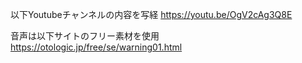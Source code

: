 以下Youtubeチャンネルの内容を写経
https://youtu.be/OgV2cAg3Q8E

音声は以下サイトのフリー素材を使用
https://otologic.jp/free/se/warning01.html